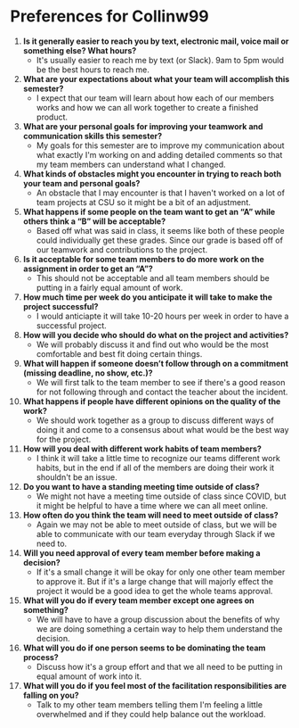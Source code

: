 # Preferences for Collinw99

1. __Is it generally easier to reach you by text, electronic mail, voice mail or something else?  What hours?__ 
   * It's usually easier to reach me by text (or Slack). 9am to 5pm would be the best hours to reach me.
1. __What are your expectations about what your team will accomplish this semester?__ 
   * I expect that our team will learn about how each of our members works and how we can all work together to create a finished product.
1. __What are your personal goals for improving your teamwork and communication skills this semester?__ 
   * My goals for this semester are to improve my communication about what exactly I'm working on and adding detailed comments so that my team members can understand what I changed.
1. __What kinds of obstacles might you encounter in trying to reach both your team and personal goals?__ 
   * An obstacle that I may encounter is that I haven't worked on a lot of team projects at CSU so it might be a bit of an adjustment.
1. __What happens if some people on the team want to get an “A” while others think a “B” will be acceptable?__ 
   * Based off what was said in class, it seems like both of these people could individually get these grades. Since our grade is based off of our teamwork and contributions to the project.
1. __Is it acceptable for some team members to do more work on the assignment in order to get an “A”?__ 
   * This should not be acceptable and all team members should be putting in a fairly equal amount of work.
1. __How much time per week do you anticipate it will take to make the project successful?__ 
   * I would anticiapte it will take 10-20 hours per week in order to have a successful project.
1. __How will you decide who should do what on the project and activities?__ 
   * We will probably discuss it and find out who would be the most comfortable and best fit doing certain things.
1. __What will happen if someone doesn’t follow through on a commitment (missing deadline, no show, etc.)?__ 
   * We will first talk to the team member to see if there's a good reason for not following through and contact the teacher about the incident.
1. __What happens if people have different opinions on the quality of the work?__ 
   * We should work together as a group to discuss different ways of doing it and come to a consensus about what would be the best way for the project.
1. __How will you deal with different work habits of team members?__ 
   * I think it will take a little time to recognize our teams different work habits, but in the end if all of the members are doing their work it shouldn't be an issue.
1. __Do you want to have a standing meeting time outside of class?__ 
   * We might not have a meeting time outside of class since COVID, but it might be helpful to have a time where we can all meet online.
1. __How often do you think the team will need to meet outside of class?__ 
   * Again we may not be able to meet outside of class, but we will be able to communicate with our team everyday through Slack if we need to.
1. __Will you need approval of every team member before making a decision?__ 
   * If it's a small change it will be okay for only one other team member to approve it. But if it's a large change that will majorly effect the project it would be a good idea to get the whole teams approval.
1. __What will you do if every team member except one agrees on something?__ 
   * We will have to have a group discussion about the benefits of why we are doing something a certain way to help them understand the decision.
1. __What will you do if one person seems to be dominating the team process?__ 
   * Discuss how it's a group effort and that we all need to be putting in equal amount of work into it.
1. __What will you do if you feel most of the facilitation responsibilities are falling on you?__ 
   * Talk to my other team members telling them I'm feeling a little overwhelmed and if they could help balance out the workload.
